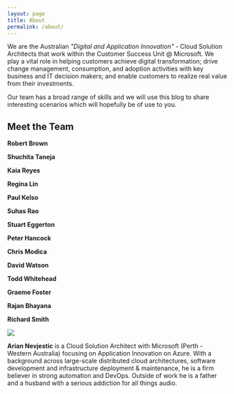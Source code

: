 ```yaml
---
layout: page
title: About
permalink: /about/
---
```



 We are the Australian *"Digital and Application Innovation"* - Cloud Solution Architects that work within the Customer Success Unit @ Microsoft. We play a vital role in helping customers achieve digital transformation; drive change management, consumption, and adoption activities with key business and IT decision makers; and enable customers to realize real value from their investments.

Our team has a broad range of skills and we will use this blog to share interesting scenarios which will hopefully be of use to you.
## Meet the Team


**Robert Brown**

**Shuchita Taneja**

**Kaia Reyes**

**Regina Lin**

**Paul Kelso**

**Suhas Rao**

**Stuart Eggerton**

**Peter Hancock**

**Chris Modica**

**David Watson**

**Todd Whitehead**

**Graeme Foster**

**Rajan Bhayana**

**Richard Smith**


![](https://avatars.githubusercontent.com/u/9455286?s=400&u=7c26d007415a805d8e2e50d26abdae03f9fa3c77&v=4)

**Arian Nevjestic** is a Cloud Solution Architect with Microsoft (Perth - Western Australia) focusing on Application Innovation on Azure. With a background across large-scale distributed cloud architectures, software development and infrastructure deployment & maintenance, he is a firm believer in strong automation and DevOps. Outside of work he is a father and a husband with a serious addiction for all things audio.
  
